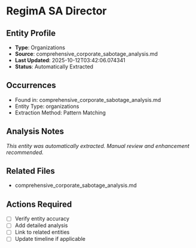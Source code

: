 # RegimA SA Director

## Entity Profile
- **Type**: Organizations
- **Source**: comprehensive_corporate_sabotage_analysis.md
- **Last Updated**: 2025-10-12T03:42:06.074341
- **Status**: Automatically Extracted

## Occurrences
- Found in: comprehensive_corporate_sabotage_analysis.md
- Entity Type: organizations
- Extraction Method: Pattern Matching

## Analysis Notes
*This entity was automatically extracted. Manual review and enhancement recommended.*

## Related Files
- comprehensive_corporate_sabotage_analysis.md

## Actions Required
- [ ] Verify entity accuracy
- [ ] Add detailed analysis
- [ ] Link to related entities
- [ ] Update timeline if applicable
